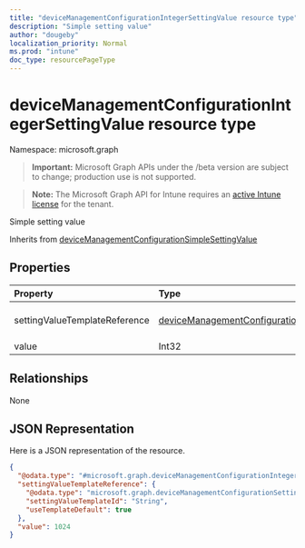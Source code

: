 ```yaml
---
title: "deviceManagementConfigurationIntegerSettingValue resource type"
description: "Simple setting value"
author: "dougeby"
localization_priority: Normal
ms.prod: "intune"
doc_type: resourcePageType
---
```


# deviceManagementConfigurationIntegerSettingValue resource type

Namespace: microsoft.graph

> **Important:** Microsoft Graph APIs under the /beta version are subject to change; production use is not supported.

> **Note:** The Microsoft Graph API for Intune requires an [active Intune license](https://go.microsoft.com/fwlink/?linkid=839381) for the tenant.

Simple setting value


Inherits from [deviceManagementConfigurationSimpleSettingValue](../resources/intune-deviceconfigv2-devicemanagementconfigurationsimplesettingvalue.md)

## Properties
|Property|Type|Description|
|:---|:---|:---|
|settingValueTemplateReference|[deviceManagementConfigurationSettingValueTemplateReference](../resources/intune-deviceconfigv2-devicemanagementconfigurationsettingvaluetemplatereference.md)|Setting value template reference Inherited from [deviceManagementConfigurationSettingValue](../resources/intune-deviceconfigv2-devicemanagementconfigurationsettingvalue.md)|
|value|Int32|Value of the integer setting.|

## Relationships
None

## JSON Representation
Here is a JSON representation of the resource.
<!-- {
  "blockType": "resource",
  "@odata.type": "microsoft.graph.deviceManagementConfigurationIntegerSettingValue"
}
-->
``` json
{
  "@odata.type": "#microsoft.graph.deviceManagementConfigurationIntegerSettingValue",
  "settingValueTemplateReference": {
    "@odata.type": "microsoft.graph.deviceManagementConfigurationSettingValueTemplateReference",
    "settingValueTemplateId": "String",
    "useTemplateDefault": true
  },
  "value": 1024
}
```






